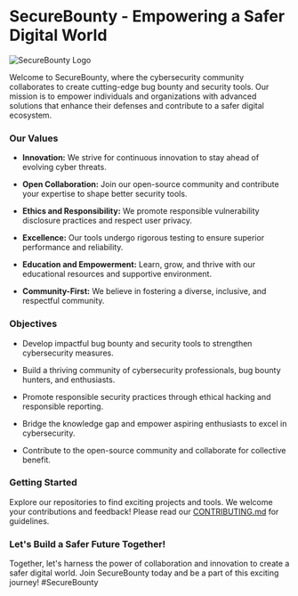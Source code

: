 # SecureBounty - Empowering a Safer Digital World

![SecureBounty Logo]([https://i.postimg.cc/QCRpsBYs/Screenshot-2023-08-01-005026.jpg])

Welcome to SecureBounty, where the cybersecurity community collaborates to create cutting-edge bug bounty and security tools. Our mission is to empower individuals and organizations with advanced solutions that enhance their defenses and contribute to a safer digital ecosystem.

### Our Values

- **Innovation:** We strive for continuous innovation to stay ahead of evolving cyber threats.

- **Open Collaboration:** Join our open-source community and contribute your expertise to shape better security tools.

- **Ethics and Responsibility:** We promote responsible vulnerability disclosure practices and respect user privacy.

- **Excellence:** Our tools undergo rigorous testing to ensure superior performance and reliability.

- **Education and Empowerment:** Learn, grow, and thrive with our educational resources and supportive environment.

- **Community-First:** We believe in fostering a diverse, inclusive, and respectful community.

### Objectives

- Develop impactful bug bounty and security tools to strengthen cybersecurity measures.

- Build a thriving community of cybersecurity professionals, bug bounty hunters, and enthusiasts.

- Promote responsible security practices through ethical hacking and responsible reporting.

- Bridge the knowledge gap and empower aspiring enthusiasts to excel in cybersecurity.

- Contribute to the open-source community and collaborate for collective benefit.

### Getting Started

Explore our repositories to find exciting projects and tools. We welcome your contributions and feedback! Please read our [CONTRIBUTING.md](https://github.com/SecureBounty/CONTRIBUTING.md) for guidelines.

### Let's Build a Safer Future Together!

Together, let's harness the power of collaboration and innovation to create a safer digital world. Join SecureBounty today and be a part of this exciting journey! #SecureBounty
